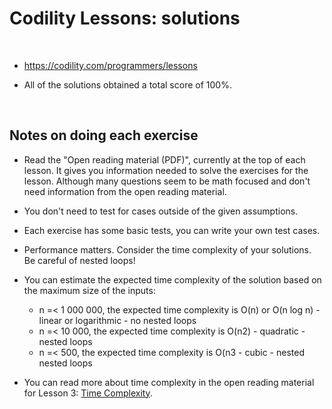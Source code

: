 # Codility Lessons: solutions

<br/>

- https://codility.com/programmers/lessons

- All of the solutions obtained a total score of 100%.

<br/>

## Notes on doing each exercise
- Read the "Open reading material (PDF)", currently at the top of each lesson. It gives you information needed to solve the exercises for the lesson. Although many questions seem to be math focused and don't need information from the open reading material.
- You don't need to test for cases outside of the given assumptions.
- Each exercise has some basic tests, you can write your own test cases.
- Performance matters. Consider the time complexity of your solutions. Be careful of nested loops!
- You can estimate the expected time complexity of the solution based on the maximum size of the inputs:
    - n =< 1 000 000, the expected time complexity is O(n) or O(n log n) - linear or logarithmic -  no nested loops
    - n =< 10 000, the expected time complexity is O(n2) - quadratic - nested loops
    - n =< 500, the expected time complexity is O(n3 - cubic - nested nested loops

- You can read more about time complexity in the open reading material for Lesson 3: [Time Complexity](https://codility.com/media/train/1-TimeComplexity.pdf).
